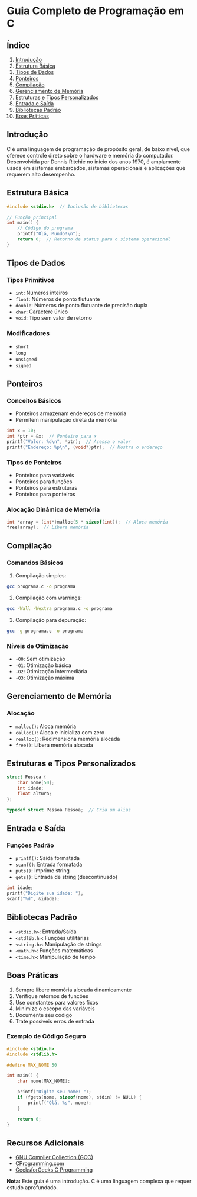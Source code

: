 # Guia Completo de Programação em C

## Índice

1. [Introdução](#introdução)
2. [Estrutura Básica](#estrutura-básica)
3. [Tipos de Dados](#tipos-de-dados)
4. [Ponteiros](#ponteiros)
5. [Compilação](#compilação)
6. [Gerenciamento de Memória](#gerenciamento-de-memória)
7. [Estruturas e Tipos Personalizados](#estruturas-e-tipos-personalizados)
8. [Entrada e Saída](#entrada-e-saída)
9. [Bibliotecas Padrão](#bibliotecas-padrão)
10. [Boas Práticas](#boas-práticas)

## Introdução

C é uma linguagem de programação de propósito geral, de baixo nível, que oferece controle direto sobre o hardware e memória do computador. Desenvolvida por Dennis Ritchie no início dos anos 1970, é amplamente usada em sistemas embarcados, sistemas operacionais e aplicações que requerem alto desempenho.

## Estrutura Básica

```c
#include <stdio.h>  // Inclusão de bibliotecas

// Função principal
int main() {
    // Código do programa
    printf("Olá, Mundo!\n");
    return 0;  // Retorno de status para o sistema operacional
}
```

## Tipos de Dados

### Tipos Primitivos

-   `int`: Números inteiros
-   `float`: Números de ponto flutuante
-   `double`: Números de ponto flutuante de precisão dupla
-   `char`: Caractere único
-   `void`: Tipo sem valor de retorno

### Modificadores

-   `short`
-   `long`
-   `unsigned`
-   `signed`

## Ponteiros

### Conceitos Básicos

-   Ponteiros armazenam endereços de memória
-   Permitem manipulação direta da memória

```c
int x = 10;
int *ptr = &x;  // Ponteiro para x
printf("Valor: %d\n", *ptr);  // Acessa o valor
printf("Endereço: %p\n", (void*)ptr);  // Mostra o endereço
```

### Tipos de Ponteiros

-   Ponteiros para variáveis
-   Ponteiros para funções
-   Ponteiros para estruturas
-   Ponteiros para ponteiros

### Alocação Dinâmica de Memória

```c
int *array = (int*)malloc(5 * sizeof(int));  // Aloca memória
free(array);  // Libera memória
```

## Compilação

### Comandos Básicos

1. Compilação simples:

```bash
gcc programa.c -o programa
```

2. Compilação com warnings:

```bash
gcc -Wall -Wextra programa.c -o programa
```

3. Compilação para depuração:

```bash
gcc -g programa.c -o programa
```

### Níveis de Otimização

-   `-O0`: Sem otimização
-   `-O1`: Otimização básica
-   `-O2`: Otimização intermediária
-   `-O3`: Otimização máxima

## Gerenciamento de Memória

### Alocação

-   `malloc()`: Aloca memória
-   `calloc()`: Aloca e inicializa com zero
-   `realloc()`: Redimensiona memória alocada
-   `free()`: Libera memória alocada

## Estruturas e Tipos Personalizados

```c
struct Pessoa {
    char nome[50];
    int idade;
    float altura;
};

typedef struct Pessoa Pessoa;  // Cria um alias
```

## Entrada e Saída

### Funções Padrão

-   `printf()`: Saída formatada
-   `scanf()`: Entrada formatada
-   `puts()`: Imprime string
-   `gets()`: Entrada de string (descontinuado)

```c
int idade;
printf("Digite sua idade: ");
scanf("%d", &idade);
```

## Bibliotecas Padrão

-   `<stdio.h>`: Entrada/Saída
-   `<stdlib.h>`: Funções utilitárias
-   `<string.h>`: Manipulação de strings
-   `<math.h>`: Funções matemáticas
-   `<time.h>`: Manipulação de tempo

## Boas Práticas

1. Sempre libere memória alocada dinamicamente
2. Verifique retornos de funções
3. Use constantes para valores fixos
4. Minimize o escopo das variáveis
5. Documente seu código
6. Trate possíveis erros de entrada

### Exemplo de Código Seguro

```c
#include <stdio.h>
#include <stdlib.h>

#define MAX_NOME 50

int main() {
    char nome[MAX_NOME];

    printf("Digite seu nome: ");
    if (fgets(nome, sizeof(nome), stdin) != NULL) {
        printf("Olá, %s", nome);
    }

    return 0;
}
```

## Recursos Adicionais

-   [GNU Compiler Collection (GCC)](https://gcc.gnu.org/)
-   [CProgramming.com](https://www.cprogramming.com/)
-   [GeeksforGeeks C Programming](https://www.geeksforgeeks.org/c-programming-language/)

**Nota:** Este guia é uma introdução. C é uma linguagem complexa que requer estudo aprofundado.

